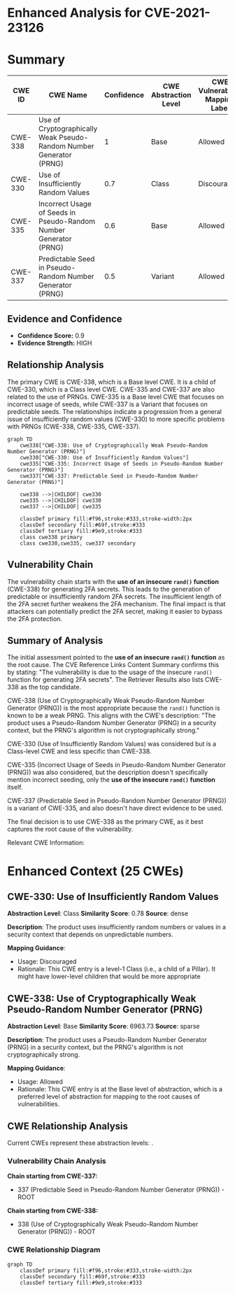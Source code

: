 # Enhanced Analysis for CVE-2021-23126

# Summary
| CWE ID | CWE Name | Confidence | CWE Abstraction Level | CWE Vulnerability Mapping Label | CWE-Vulnerability Mapping Notes |
|---|---|---|---|---|---|
| CWE-338 | Use of Cryptographically Weak Pseudo-Random Number Generator (PRNG) | 1 | Base | Allowed | Primary CWE |
| CWE-330 | Use of Insufficiently Random Values | 0.7 | Class | Discouraged | Secondary Candidate |
| CWE-335 | Incorrect Usage of Seeds in Pseudo-Random Number Generator (PRNG) | 0.6 | Base | Allowed | Secondary Candidate |
| CWE-337 | Predictable Seed in Pseudo-Random Number Generator (PRNG) | 0.5 | Variant | Allowed | Secondary Candidate |

## Evidence and Confidence

*   **Confidence Score:** 0.9
*   **Evidence Strength:** HIGH

## Relationship Analysis
The primary CWE is CWE-338, which is a Base level CWE. It is a child of CWE-330, which is a Class level CWE. CWE-335 and CWE-337 are also related to the use of PRNGs. CWE-335 is a Base level CWE that focuses on incorrect usage of seeds, while CWE-337 is a Variant that focuses on predictable seeds. The relationships indicate a progression from a general issue of insufficiently random values (CWE-330) to more specific problems with PRNGs (CWE-338, CWE-335, CWE-337).

```mermaid
graph TD
    cwe338["CWE-338: Use of Cryptographically Weak Pseudo-Random Number Generator (PRNG)"]
    cwe330["CWE-330: Use of Insufficiently Random Values"]
    cwe335["CWE-335: Incorrect Usage of Seeds in Pseudo-Random Number Generator (PRNG)"]
    cwe337["CWE-337: Predictable Seed in Pseudo-Random Number Generator (PRNG)"]

    cwe338 -->|CHILDOF| cwe330
    cwe335 -->|CHILDOF| cwe330
    cwe337 -->|CHILDOF| cwe335
    
    classDef primary fill:#f96,stroke:#333,stroke-width:2px
    classDef secondary fill:#69f,stroke:#333
    classDef tertiary fill:#9e9,stroke:#333
    class cwe338 primary
    class cwe330,cwe335, cwe337 secondary
```

## Vulnerability Chain
The vulnerability chain starts with the **use of an insecure `rand()` function** (CWE-338) for generating 2FA secrets. This leads to the generation of predictable or insufficiently random 2FA secrets. The insufficient length of the 2FA secret further weakens the 2FA mechanism. The final impact is that attackers can potentially predict the 2FA secret, making it easier to bypass the 2FA protection.

## Summary of Analysis
The initial assessment pointed to the **use of an insecure `rand()` function** as the root cause. The CVE Reference Links Content Summary confirms this by stating: "The vulnerability is due to the usage of the insecure `rand()` function for generating 2FA secrets". The Retriever Results also lists CWE-338 as the top candidate.

CWE-338 (Use of Cryptographically Weak Pseudo-Random Number Generator (PRNG)) is the most appropriate because the `rand()` function is known to be a weak PRNG. This aligns with the CWE's description: "The product uses a Pseudo-Random Number Generator (PRNG) in a security context, but the PRNG's algorithm is not cryptographically strong."

CWE-330 (Use of Insufficiently Random Values) was considered but is a Class-level CWE and less specific than CWE-338.

CWE-335 (Incorrect Usage of Seeds in Pseudo-Random Number Generator (PRNG)) was also considered, but the description doesn't specifically mention incorrect seeding, only the **use of the insecure `rand()` function** itself.

CWE-337 (Predictable Seed in Pseudo-Random Number Generator (PRNG)) is a variant of CWE-335, and also doesn't have direct evidence to be used.

The final decision is to use CWE-338 as the primary CWE, as it best captures the root cause of the vulnerability.

Relevant CWE Information:

# Enhanced Context (25 CWEs)

## CWE-330: Use of Insufficiently Random Values
**Abstraction Level**: Class
**Similarity Score**: 0.78
**Source**: dense

**Description**:
The product uses insufficiently random numbers or values in a security context that depends on unpredictable numbers.

**Mapping Guidance**:
- Usage: Discouraged
- Rationale: This CWE entry is a level-1 Class (i.e., a child of a Pillar). It might have lower-level children that would be more appropriate

## CWE-338: Use of Cryptographically Weak Pseudo-Random Number Generator (PRNG)
**Abstraction Level**: Base
**Similarity Score**: 6963.73
**Source**: sparse

**Description**:
The product uses a Pseudo-Random Number Generator (PRNG) in a security context, but the PRNG's algorithm is not cryptographically strong.

**Mapping Guidance**:
- Usage: Allowed
- Rationale: This CWE entry is at the Base level of abstraction, which is a preferred level of abstraction for mapping to the root causes of vulnerabilities.


## CWE Relationship Analysis

Current CWEs represent these abstraction levels: .


### Vulnerability Chain Analysis

**Chain starting from CWE-337:**
- 337 (Predictable Seed in Pseudo-Random Number Generator (PRNG)) - ROOT


**Chain starting from CWE-338:**
- 338 (Use of Cryptographically Weak Pseudo-Random Number Generator (PRNG)) - ROOT



### CWE Relationship Diagram

```mermaid
graph TD
    classDef primary fill:#f96,stroke:#333,stroke-width:2px
    classDef secondary fill:#69f,stroke:#333
    classDef tertiary fill:#9e9,stroke:#333
```